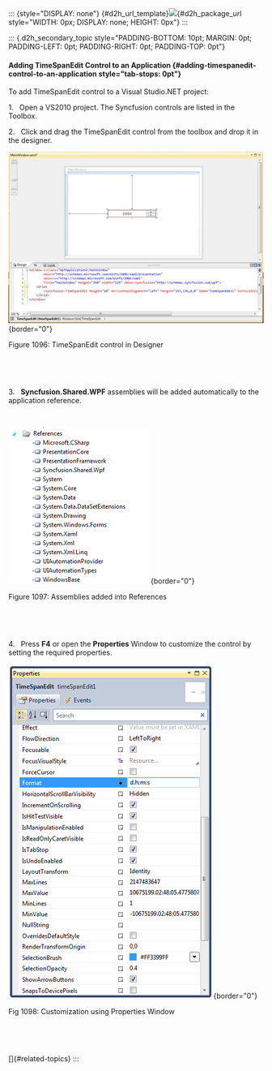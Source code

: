 ::: {style="DISPLAY: none"}
[](ms-xhelp:///?Id=d2h_url_template){#d2h_url_template}![](!package_url!){#d2h_package_url style="WIDTH: 0px; DISPLAY: none; HEIGHT: 0px"}
:::

::: {.d2h_secondary_topic style="PADDING-BOTTOM: 10pt; MARGIN: 0pt; PADDING-LEFT: 0pt; PADDING-RIGHT: 0pt; PADDING-TOP: 0pt"}
#### Adding TimeSpanEdit Control to an Application {#adding-timespanedit-control-to-an-application style="tab-stops: 0pt"}

To add TimeSpanEdit control to a Visual Studio.NET project:

1.   Open a VS2010 project. The Syncfusion controls are listed in the Toolbox.

2.   Click and drag the TimeSpanEdit control from the toolbox and drop it in the designer.

![Description: C:\\Users\\riaj\\Desktop\\timespan2.png](ImagesExt/image30_983.jpg){border="0"}

Figure 1096: TimeSpanEdit control in Designer

 

 

3.   **Syncfusion.Shared.WPF** assemblies will be added automatically to the application reference.

 

![Description: C:\\Users\\riaj\\Desktop\\timespan3.png](ImagesExt/image30_984.png){border="0"}

Figure 1097: Assemblies added into References

 

 

4.   Press **F4** or open the **Properties** Window to customize the control by setting the required properties.

![Description: C:\\Users\\riaj\\Desktop\\timespan4.png](ImagesExt/image30_985.png){border="0"}

Fig 1098: Customization using Properties Window

 

 

[]{#related-topics}
:::
